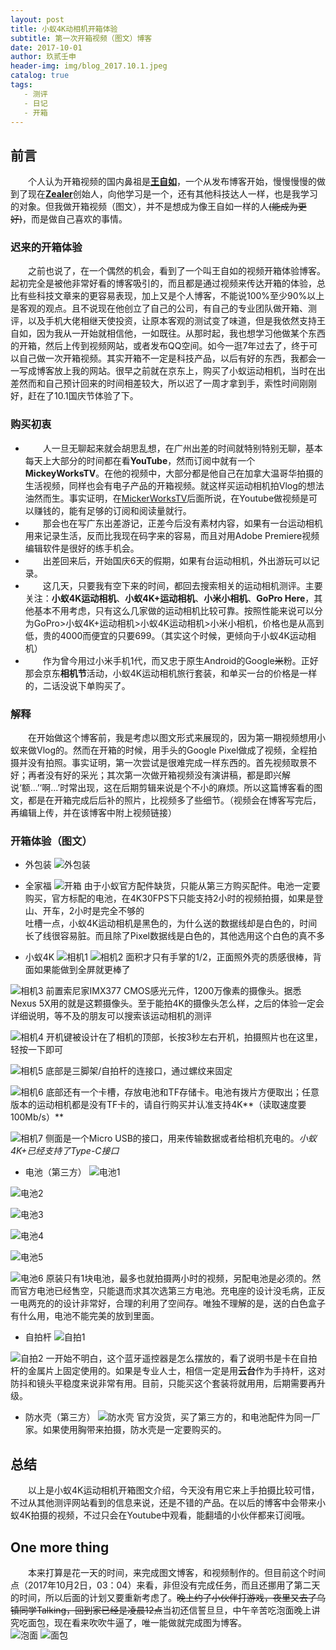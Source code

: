 ```yaml
---
layout: post
title: 小蚁4K动相机开箱体验
subtitle: 第一次开箱视频（图文）博客
date: 2017-10-01
author: 玖贰壬申
header-img: img/blog_2017.10.1.jpeg	                 
catalog: true 					                     
tags:
   - 测评
   - 日记
   - 开箱
---
```


## 前言
&emsp;&emsp;个人认为开箱视频的国内鼻祖是[**王自如**](https://baike.baidu.com/item/%E7%8E%8B%E8%87%AA%E5%A6%82/7163422?fr=aladdin)，一个从发布博客开始，慢慢慢慢的做到了现在[**Zealer**](http://www.zealer.com/)创始人，向他学习是一个，还有其他科技达人一样，也是我学习的对象。但我做开箱视频（图文），并不是想成为像王自如一样的人~~(能成为更好)~~，而是做自己喜欢的事情。


### 迟来的开箱体验
&emsp;&emsp;之前也说了，在一个偶然的机会，看到了一个叫王自如的视频开箱体验博客。起初完全是被他非常好看的博客吸引的，而且都是通过视频来传达开箱的体验，总比有些科技文章来的更容易表现，加上又是个人博客，不能说100%至少90%以上是客观的观点。且不说现在他创立了自己的公司，有自己的专业团队做开箱、测评，以及手机大佬相继天使投资，让原本客观的测试变了味道，但是我依然支持王自如，因为我从一开始就相信他，一如既往。从那时起，我也想学习他做某个东西的开箱，然后上传到视频网站，或者发布QQ空间。如今一逛7年过去了，终于可以自己做一次开箱视频。其实开箱不一定是科技产品，以后有好的东西，我都会一一写成博客放上我的网站。很早之前就在京东上，购买了小蚁运动相机，当时在出差然而和自己预计回来的时间相差较大，所以迟了一周才拿到手，索性时间刚刚好，赶在了10.1国庆节体验了下。


### 购买初衷
- &emsp;&emsp;人一旦无聊起来就会胡思乱想，在广州出差的时间就特别特别无聊，基本每天上大部分的时间都在看**YouTube**，然而订阅中就有一个**MickeyWorksTV**。在他的视频中，大部分都是他自己在加拿大温哥华拍摄的生活视频，同样也会有电子产品的开箱视频。就这样买运动相机拍Vlog的想法油然而生。事实证明，在[MickerWorksTV](https://www.youtube.com/watch?v=fDdX_pR2wbU)后面所说，在Youtube做视频是可以赚钱的，能有足够的订阅和阅读量就行。
- &emsp;&emsp;那会也在写广东出差游记，正差今后没有素材内容，如果有一台运动相机用来记录生活，反而比我现在码字来的容易，而且对用Adobe Premiere视频编辑软件是很好的练手机会。
- &emsp;&emsp;出差回来后，开始国庆6天的假期，如果有台运动相机，外出游玩可以记录。
- &emsp;&emsp;这几天，只要我有空下来的时间，都回去搜索相关的运动相机测评。主要关注：**小蚁4K运动相机**、**小蚁4K+运动相机**、**小米小相机**、**GoPro Here**，其他基本不用考虑，只有这么几家做的运动相机比较可靠。按照性能来说可以分为GoPro>小蚁4K+运动相机>小蚁4K运动相机>小米小相机，价格也是从高到低，贵的4000而便宜的只要699。（其实这个时候，更倾向于小蚁4K运动相机）
- &emsp;&emsp;作为曾今用过小米手机1代，而又忠于原生Android的Google~~米~~粉。正好那会京东**相机节**活动，小蚁4K运动相机旅行套装，和单买一台的价格是一样的，二话没说下单购买了。



### 解释
&emsp;&emsp;在开始做这个博客前，我是考虑以图文形式来展现的，因为第一期视频想用小蚁来做Vlog的。然而在开箱的时候，用手头的Google Pixel做成了视频，全程拍摄并没有拍照。事实证明，第一次尝试是很难完成一样东西的。首先视频取景不好；再者没有好的采光；其次第一次做开箱视频没有演讲稿，都是即兴解说‘额...’‘啊...’时常出现，这在后期剪辑来说是个不小的麻烦。所以这篇博客看的图文，都是在开箱完成后后补的照片，比视频多了些细节。（视频会在博客写完后，再编辑上传，并在该博客中附上视频链接）


### 开箱体验（图文）
- 外包装
![外包装](http://oww4kn1d0.bkt.clouddn.com/2017.10.01-1.jpg)<br>

- 全家福
![开箱](http://oww4kn1d0.bkt.clouddn.com/2017.10.01-2.png)
由于小蚁官方配件缺货，只能从第三方购买配件。电池一定要购买，官方标配的电池，在4K30FPS下只能支持2小时的视频拍摄，如果是登山、开车，2小时是完全不够的<br>
吐槽一点，小蚁4K运动相机是黑色的，为什么送的数据线却是白色的，时间长了线很容易脏。而且除了Pixel数据线是白色的，其他选用这个白色的真不多<br>


- 小蚁4K
![相机1](http://oww4kn1d0.bkt.clouddn.com/2017.10.01-3.png)
![相机2](http://oww4kn1d0.bkt.clouddn.com/2017.10.01-4.png)
面积才只有手掌的1/2，正面照外壳的质感很棒，背面如果能做到全屏就更棒了<br>


![相机3](http://oww4kn1d0.bkt.clouddn.com/2017.10.01-5.png)
前置索尼家IMX377 CMOS感光元件，1200万像素的摄像头。据悉Nexus 5X用的就是这颗摄像头。至于能拍4K的摄像头怎么样，之后的体验一定会详细说明，等不及的朋友可以搜索该运动相机的测评<br>

![相机4](http://oww4kn1d0.bkt.clouddn.com/2017.10.01-6.png)
开机键被设计在了相机的顶部，长按3秒左右开机，拍摄照片也在这里，轻按一下即可<br>

![相机5](http://oww4kn1d0.bkt.clouddn.com/2017.10.01-7.png)
底部是三脚架/自拍杆的连接口，通过螺纹来固定<br>

![相机6](http://oww4kn1d0.bkt.clouddn.com/2017.10.01-8.png)
底部还有一个卡槽，存放电池和TF存储卡。电池有拨片方便取出；任意版本的运动相机都是没有TF卡的，请自行购买并认准支持4K**（读取速度要100Mb/s）**<br>

![相机7](http://oww4kn1d0.bkt.clouddn.com/2017.10.01-9.png)
侧面是一个Micro USB的接口，用来传输数据或者给相机充电的。*小蚁4K+已经支持了Type-C接口*<br>


- 电池（第三方）
![电池1](http://oww4kn1d0.bkt.clouddn.com/2017.10.01-10.png)

![电池2](http://oww4kn1d0.bkt.clouddn.com/2017.10.01-11.png)

![电池3](http://oww4kn1d0.bkt.clouddn.com/2017.10.01-12.png)

![电池4](http://oww4kn1d0.bkt.clouddn.com/2017.10.01-13.png)

![电池5](http://oww4kn1d0.bkt.clouddn.com/2017.10.01-14.png)

![电池6](http://oww4kn1d0.bkt.clouddn.com/2017.10.01-15.png)
原装只有1块电池，最多也就拍摄两小时的视频，另配电池是必须的。然而官方电池已经售空，只能退而求其次选第三方电池。充电座的设计没毛病，正反一电两充的的设计非常好，合理的利用了空间存。唯独不理解的是，送的白色盒子有什么用，电池不能完美的放到里面。<br>


- 自拍杆
![自拍1](http://oww4kn1d0.bkt.clouddn.com/2017.10.01-16.png)

![自拍2](http://oww4kn1d0.bkt.clouddn.com/2017.10.01-17.png)
一开始不明白，这个蓝牙遥控器是怎么摆放的，看了说明书是卡在自拍杆的金属片上固定使用的。如果是专业人士，相信一定是用**云台**作为手持杆，这对防抖和镜头平稳度来说非常有用。目前，只能买这个套装将就用用，后期需要再升级。<br>

- 防水壳（第三方）
![防水壳](http://oww4kn1d0.bkt.clouddn.com/2017.10.01-18.jpg)
官方没货，买了第三方的，和电池配件为同一厂家。如果使用胸带来拍摄，防水壳是一定要购买的。<br>


## 总结
&emsp;&emsp;以上是小蚁4K运动相机开箱图文介绍，今天没有用它来上手拍摄比较可惜，不过从其他测评网站看到的信息来说，还是不错的产品。在以后的博客中会带来小蚁4K拍摄的视频，不过只会在Youtube中观看，能翻墙的小伙伴都来订阅哦。


## One more thing
&emsp;&emsp;本来打算是花一天的时间，来完成图文博客，和视频制作的。但目前这个时间点（2017年10月2日，03：04）来看，非但没有完成任务，而且还挪用了第二天的时间，所以后面的计划又要重新考虑了。~~晚上约了小伙伴打游戏，夜里又去了乌镇同学Talking，回到家已经是凌晨12点~~当初还信誓旦旦，中午辛苦吃泡面晚上讲究吃面包，现在看来吹吹牛逼了，唯一能做就完成图为博客。<br>
![泡面](http://oww4kn1d0.bkt.clouddn.com/2017.10.01-19.jpg)
![面包](http://oww4kn1d0.bkt.clouddn.com/2017.10.01-20.jpg)




